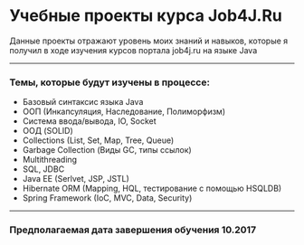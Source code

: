 # Учебные проекты курса Job4J.Ru
Данные проекты отражают уровень моих знаний и навыков, которые я получил в ходе изучения курсов портала job4j.ru на языке Java
****

### Темы, которые будут изучены в процессе:
* Базовый синтаксис языка Java
* ООП (Инкапсуляция, Наследование, Полиморфизм)
* Система ввода/вывода, IO, Socket
* ООД (SOLID)
* Collections (List, Set, Map, Tree, Queue)
* Garbage Collection (Виды GC, типы ссылок)
* Multithreading 
* SQL, JDBC
* Java EE (Serlvet, JSP, JSTL)
* Hibernate ORM (Mapping, HQL, тестирование с помощью HSQLDB)
* Spring Framework (IoC, MVC, Data, Security)
****

### Предполагаемая дата завершения обучения 10.2017